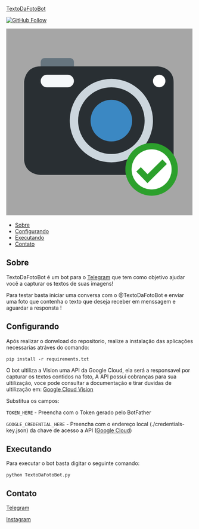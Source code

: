 [TextoDaFotoBot](https://t.me/TextoDaFotoBot) 

[![GitHub Follow](https://img.shields.io/github/followers/johwconst?style=social)](https://github.com/johwconst/)

![TextoDaFotoBot](https://github.com/johwconst/TextoDaFotoBot/blob/master/TextoDaFotoBot.png)

* [Sobre](#sobre)
* [Configurando](#configurando)
* [Executando](#executando)
* [Contato](#contato)

## Sobre

TextoDaFotoBot é um bot para o [Telegram](http://telegram.org) que tem como objetivo ajudar você a capturar os textos
de suas imagens!

Para testar basta iniciar uma conversa com o @TextoDaFotoBot e enviar uma foto que contenha o texto que deseja receber em menssagem e aguardar a responsta !


## Configurando

Após realizar o donwload do repositorio, realize a instalação das aplicações necessarias atráves do comando:

```
pip install -r requirements.txt
```

O bot ultiliza a Vision uma API da Google Cloud, ela será a responsavel por capturar os textos contidos na foto, A API possui cobranças para sua ultilização, voce pode consultar a documentação e tirar duvidas de ultilização em: [Google Cloud Vision](https://cloud.google.com/vision/docs/)

Substitua os campos: 

`TOKEN_HERE` - Preencha com o Token gerado pelo BotFather

`GOOGLE_CREDENTIAL_HERE` - Preencha com o endereço local (./credentials-key.json) da chave de acesso a API ([Google Cloud](https://console.cloud.google.com/))


## Executando

Para executar o bot basta digitar o seguinte comando:

```
python TextoDaFotoBot.py
```


## Contato

[Telegram](https://telegram.me/johwconst)

[Instagram](https://instagram.com/johwconst)
